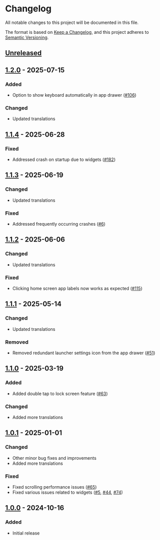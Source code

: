 # Changelog
All notable changes to this project will be documented in this file.

The format is based on [Keep a Changelog](https://keepachangelog.com/en/1.1.0/),
and this project adheres to [Semantic Versioning](https://semver.org/spec/v2.0.0.html).

## [Unreleased]

## [1.2.0] - 2025-07-15
### Added
- Option to show keyboard automatically in app drawer ([#106])

### Changed
- Updated translations

## [1.1.4] - 2025-06-28
### Fixed
- Addressed crash on startup due to widgets ([#182])

## [1.1.3] - 2025-06-19
### Changed
- Updated translations

### Fixed
- Addressed frequently occurring crashes ([#6])

## [1.1.2] - 2025-06-06
### Changed
- Updated translations

### Fixed
- Clicking home screen app labels now works as expected ([#115])

## [1.1.1] - 2025-05-14
### Changed
- Updated translations

### Removed
- Removed redundant launcher settings icon from the app drawer ([#51])

## [1.1.0] - 2025-03-19
### Added
- Added double tap to lock screen feature ([#63])

### Changed
- Added more translations

## [1.0.1] - 2025-01-01
### Changed
- Other minor bug fixes and improvements
- Added more translations

### Fixed
- Fixed scrolling performance issues ([#65])
- Fixed various issues related to widgets ([#5], [#44], [#74])

## [1.0.0] - 2024-10-16
### Added
- Initial release

[#5]: https://github.com/FossifyOrg/Launcher/issues/5
[#6]: https://github.com/FossifyOrg/Launcher/issues/6
[#44]: https://github.com/FossifyOrg/Launcher/issues/44
[#51]: https://github.com/FossifyOrg/Launcher/issues/51
[#63]: https://github.com/FossifyOrg/Launcher/issues/63
[#65]: https://github.com/FossifyOrg/Launcher/issues/65
[#74]: https://github.com/FossifyOrg/Launcher/issues/74
[#106]: https://github.com/FossifyOrg/Launcher/issues/106
[#115]: https://github.com/FossifyOrg/Launcher/issues/115
[#182]: https://github.com/FossifyOrg/Launcher/issues/182

[Unreleased]: https://github.com/FossifyOrg/Launcher/compare/1.2.0...HEAD
[1.2.0]: https://github.com/FossifyOrg/Launcher/compare/1.1.4...1.2.0
[1.1.4]: https://github.com/FossifyOrg/Launcher/compare/1.1.3...1.1.4
[1.1.3]: https://github.com/FossifyOrg/Launcher/compare/1.1.2...1.1.3
[1.1.2]: https://github.com/FossifyOrg/Launcher/compare/1.1.1...1.1.2
[1.1.1]: https://github.com/FossifyOrg/Launcher/compare/1.1.0...1.1.1
[1.1.0]: https://github.com/FossifyOrg/Launcher/compare/1.0.1...1.1.0
[1.0.1]: https://github.com/FossifyOrg/Launcher/compare/1.0.0...1.0.1
[1.0.0]: https://github.com/FossifyOrg/Launcher/releases/tag/1.0.0
